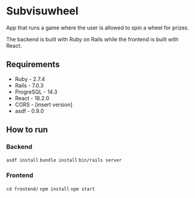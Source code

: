 # Subvisuwheel

App that runs a game where the user is allowed to spin a wheel for prizes. 

The backend is built with Ruby on Rails while the frontend is built with React.

## Requirements

- Ruby - 2.7.4
- Rails - 7.0.3
- ProgreSQL - 14.3
- React - 18.2.0
- CORS - [insert version]
- asdf - 0.9.0

## How to run

### Backend 
``asdf install``
``bundle install``
``bin/rails server``

### Frontend
``cd frontend/``
``npm install``
``npm start``
